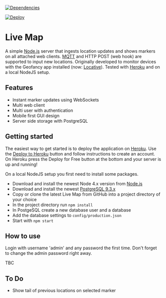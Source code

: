 [![Dependencies](https://david-dm.org/edenb/livemap.png)](https://david-dm.org/edenb/livemap)

[![Deploy](https://www.herokucdn.com/deploy/button.svg)](https://heroku.com/deploy?template=https://github.com/edenb/livemap)

# Live Map
A simple [Node.js](https://nodejs.org) server that ingests location updates and shows markers on all attached web clients. [MQTT](http://mqtt.org) and HTTP POST (web hook) are supported to input new locations. Originally developed to monitor devices with the Geofancy app installed (now: [Locative](https://itunes.apple.com/nl/app/locative/id725198453)). Tested with [Heroku](https://heroku.com) and on a local NodeJS setup.

## Features
* Instant marker updates using WebSockets
* Multi web client
* Multi user with authentication
* Mobile first GUI design
* Server side storage with PostgreSQL

## Getting started
The easiest way to get started is to deploy the application on [Heroku](https://heroku.com). Use the [Deploy to Heroku](https://heroku.com/deploy?template=https://github.com/edenb/livemap) button and follow instructions to create an account. On Heroku press the Deploy for Free button at the bottom and your server is up and running!

On a local NodeJS setup you first need to install some packages.
* Download and install the newest Node 4.x version from [Node.js](https://nodejs.org)
* Download and install the newest [PostgreSQL 9.3.x](http://www.postgresql.org/download/)
* Copy or clone the latest Live Map from GitHub into a project directory of your choice
* In the project directory run `npm install`
* In PostgeSQL create a new database user and a database
* Add the database settings to `config/production.json`
* Start with `npm start`

## How to use
Login with username 'admin' and any password the first time. Don't forget to change the admin password right away.

TBC

## To Do
* Show tail of previous locations on selected marker
